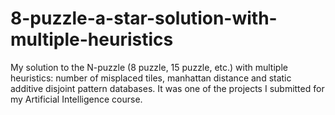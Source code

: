 # 8-puzzle-a-star-solution-with-multiple-heuristics
My solution to the N-puzzle (8 puzzle, 15 puzzle, etc.) with multiple heuristics: number of misplaced tiles, manhattan distance and static additive disjoint pattern databases. It was one of the projects I submitted for my Artificial Intelligence course. 
